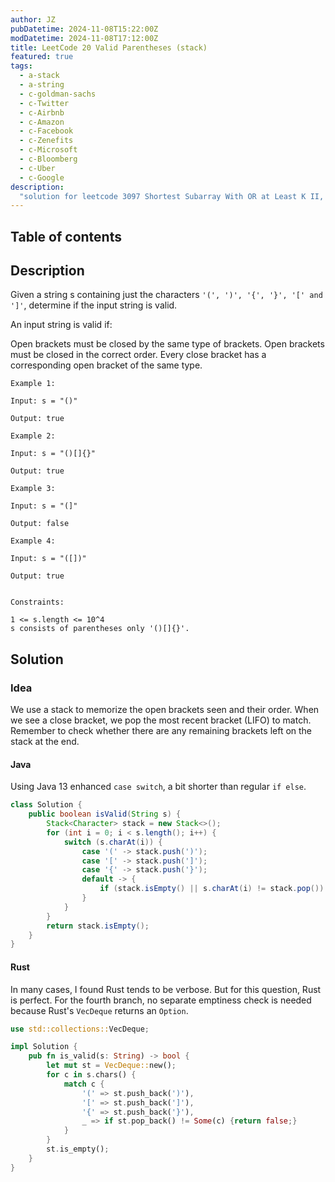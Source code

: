 ```yaml
---
author: JZ
pubDatetime: 2024-11-08T15:22:00Z
modDatetime: 2024-11-08T17:12:00Z
title: LeetCode 20 Valid Parentheses (stack)
featured: true
tags:
  - a-stack
  - a-string
  - c-goldman-sachs
  - c-Twitter
  - c-Airbnb
  - c-Amazon
  - c-Facebook
  - c-Zenefits
  - c-Microsoft
  - c-Bloomberg
  - c-Uber
  - c-Google
description:
  "solution for leetcode 3097 Shortest Subarray With OR at Least K II, tags: bit, sliding-window, array"
---
```


## Table of contents

## Description

Given a string s containing just the characters `'(', ')', '{', '}', '[' and ']'`, determine if the input string is valid.

An input string is valid if:

Open brackets must be closed by the same type of brackets.
Open brackets must be closed in the correct order.
Every close bracket has a corresponding open bracket of the same type.

```
Example 1:

Input: s = "()"

Output: true

Example 2:

Input: s = "()[]{}"

Output: true

Example 3:

Input: s = "(]"

Output: false

Example 4:

Input: s = "([])"

Output: true


Constraints:

1 <= s.length <= 10^4
s consists of parentheses only '()[]{}'.
```

## Solution

### Idea

We use a stack to memorize the open brackets seen and their order.
When we see a close bracket, we pop the most recent bracket (LIFO) to match.
Remember to check whether there are any remaining brackets left on the stack at the end.

#### Java

Using Java 13 enhanced `case switch`, a bit shorter than regular `if else`.

```java
class Solution {
    public boolean isValid(String s) {
        Stack<Character> stack = new Stack<>();
        for (int i = 0; i < s.length(); i++) {
            switch (s.charAt(i)) {
                case '(' -> stack.push(')');
                case '[' -> stack.push(']');
                case '{' -> stack.push('}');
                default -> {
                    if (stack.isEmpty() || s.charAt(i) != stack.pop()) return false;
                }
            }
        }
        return stack.isEmpty();
    }
}
```

#### Rust

In many cases, I found Rust tends to be verbose.
But for this question, Rust is perfect.
For the fourth branch, no separate emptiness check is needed because Rust's `VecDeque` returns an `Option`.

```rust
use std::collections::VecDeque;

impl Solution {
    pub fn is_valid(s: String) -> bool {
        let mut st = VecDeque::new();
        for c in s.chars() {
            match c {
                '(' => st.push_back(')'),
                '[' => st.push_back(']'),
                '{' => st.push_back('}'),
                _ => if st.pop_back() != Some(c) {return false;}
            }
        }
        st.is_empty();
    }
}
```
